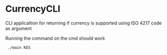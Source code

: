 # CurrencyCLI
CLI applicaltion  for returning if currency is supported using ISO 4217 code as argument

Running the command on the cmd should work
``` 
 ./main KES